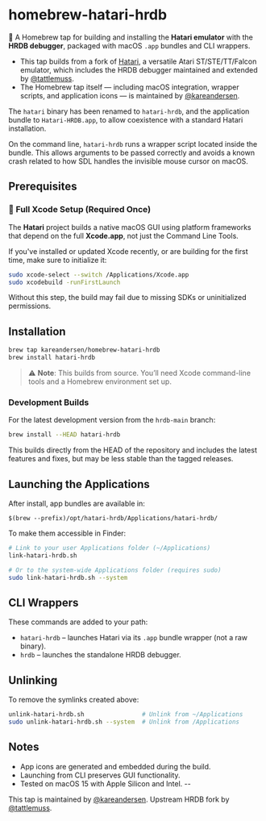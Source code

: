 # homebrew-hatari-hrdb

🍺 A Homebrew tap for building and installing the **Hatari emulator** with the **HRDB debugger**, packaged with macOS `.app` bundles and CLI wrappers.

- This tap builds from a fork of [Hatari](https://www.hatari-emu.org), a versatile Atari ST/STE/TT/Falcon emulator, which includes the HRDB debugger maintained and extended by [@tattlemuss](https://github.com/tattlemuss).
- The Homebrew tap itself — including macOS integration, wrapper scripts, and application icons — is maintained by [@kareandersen](https://github.com/kareandersen).

The `hatari` binary has been renamed to `hatari-hrdb`, and the application bundle to `Hatari-HRDB.app`, to allow coexistence with a standard Hatari installation.

On the command line, `hatari-hrdb` runs a wrapper script located inside the bundle. This allows arguments to be passed correctly and avoids a known crash related to how SDL handles the invisible mouse cursor on macOS.

## Prerequisites

### 🔧 Full Xcode Setup (Required Once)

The **Hatari** project builds a native macOS GUI using platform frameworks that depend on the full **Xcode.app**, not just the Command Line Tools.

If you've installed or updated Xcode recently, or are building for the first time, make sure to initialize it:

```bash
sudo xcode-select --switch /Applications/Xcode.app
sudo xcodebuild -runFirstLaunch
```

Without this step, the build may fail due to missing SDKs or uninitialized permissions.

## Installation

```bash
brew tap kareandersen/homebrew-hatari-hrdb
brew install hatari-hrdb
```

> ⚠️ **Note**: This builds from source. You’ll need Xcode command-line tools and a Homebrew environment set up.

### Development Builds

For the latest development version from the `hrdb-main` branch:

```bash
brew install --HEAD hatari-hrdb
```

This builds directly from the HEAD of the repository and includes the latest features and fixes, but may be less stable than the tagged releases.

## Launching the Applications

After install, app bundles are available in:

```
$(brew --prefix)/opt/hatari-hrdb/Applications/hatari-hrdb/
```

To make them accessible in Finder:

```bash
# Link to your user Applications folder (~/Applications)
link-hatari-hrdb.sh

# Or to the system-wide Applications folder (requires sudo)
sudo link-hatari-hrdb.sh --system
```

## CLI Wrappers

These commands are added to your path:

- `hatari-hrdb` – launches Hatari via its `.app` bundle wrapper (not a raw binary).
- `hrdb` – launches the standalone HRDB debugger.

## Unlinking

To remove the symlinks created above:

```bash
unlink-hatari-hrdb.sh                # Unlink from ~/Applications
sudo unlink-hatari-hrdb.sh --system  # Unlink from /Applications
```

## Notes

- App icons are generated and embedded during the build.
- Launching from CLI preserves GUI functionality.
- Tested on macOS 15 with Apple Silicon and Intel.
--

This tap is maintained by [@kareandersen](https://github.com/kareandersen).
Upstream HRDB fork by [@tattlemuss](https://github.com/tattlemuss).


